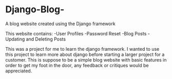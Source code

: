 # Django-Blog-
A blog website created using the Django framework 

This website contains:
  -User Profiles
  -Password Reset
  -Blog Posts
  -Updating and Deleting Posts

This was a project for me to learn the django framework. I wanted to use this project to learn more about django before starting a larger project for a customer. 
This is suppose to be a simple blog website with basic features in order to get my foot in the door, any feedback or critiques would be appreciated. 
